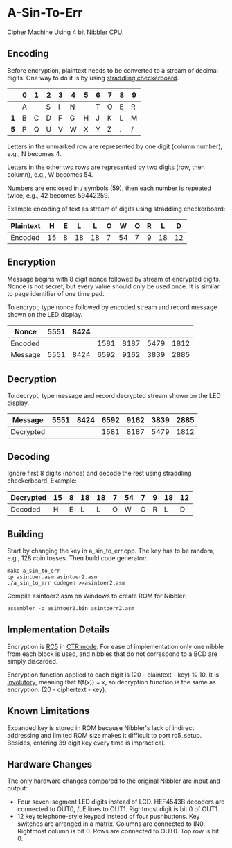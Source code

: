 # A-Sin-To-Err

Cipher Machine Using [4 bit Nibbler CPU](http://bigmessofwires.com/nibbler).

Encoding
--------

Before encryption, plaintext needs to be converted to a stream of decimal digits. One way 
to do it is by using [straddling checkerboard](https://en.wikipedia.org/wiki/VIC_cipher#Straddling_checkerboard).

|   | 0 | 1 | 2 | 3 | 4 | 5 | 6 | 7 | 8 | 9 |
|---|---|---|---|---|---|---|---|---|---|---|
|   | A |   | S | I | N |   | T | O | E | R |
| **1** | B | C | D | F | G | H | J | K | L | M |
| **5** | P | Q | U | V | W | X | Y | Z | . | / |

Letters in the unmarked row are represented by one digit (column number), e.g., N becomes 4. 

Letters in the other two rows are represented by two digits (row, then column), e.g., W becomes 54.

Numbers are enclosed in / symbols (59), then each number is repeated twice, e.g., 42 becomes 59442259.

Example encoding of text as stream of digits using straddling checkerboard:

| Plaintext | H | E | L | L | O | W | O | R | L | D |
|-----------|---|---|---|---|---|---|---|---|---|---|
| Encoded   | 15|  8| 18| 18|  7| 54|  7|  9| 18| 12|

Encryption
----------

Message begins with 8 digit nonce followed by stream of encrypted digits. Nonce is not
secret, but every value should only be used once. It is similar to page identifier of one 
time pad.

To encrypt, type nonce followed by encoded stream and record message shown on the LED 
display.

| Nonce     | 5551 | 8424 |      |      |      |      |
|-----------|------|------|------|------|------|------|
| Encoded   |      |      | 1581 | 8187 | 5479 | 1812 |
| Message   | 5551 | 8424 | 6592 | 9162 | 3839 | 2885 |

Decryption
----------

To decrypt, type message and record decrypted stream shown on the LED display.

| Message     | 5551 | 8424 | 6592 | 9162 | 3839 | 2885 |
|-------------|------|------|------|------|------|------|
| Decrypted   |      |      | 1581 | 8187 | 5479 | 1812 |

Decoding
--------

Ignore first 8 digits (nonce) and decode the rest using straddling checkerboard. Example:

| Decrypted   | 15|  8| 18| 18|  7| 54|  7|  9| 18| 12|
|-------------|---|---|---|---|---|---|---|---|---|---|
| Decoded     | H | E | L | L | O | W | O | R | L | D |

Building
--------

Start by changing the key in a_sin_to_err.cpp. The key has to be
random, e.g., 128 coin tosses. Then build code generator:

    make a_sin_to_err
    cp asintoer.asm asintoer2.asm
    ./a_sin_to_err codegen >>asintoer2.asm 

Compile asintoer2.asm on Windows to create ROM for Nibbler:

    assembler -o asintoer2.bin asintoerr2.asm

Implementation Details
----------------------

Encryption is [RC5](https://en.wikipedia.org/wiki/RC5) in [CTR mode](https://en.wikipedia.org/wiki/Block_cipher_mode_of_operation#Counter_.28CTR.29).
For ease of implementation only one nibble from each block is used, and nibbles that
do not correspond to a BCD are simply discarded.

Encryption function applied to each digit is (20 - plaintext - key) % 10. It is 
[involutory](https://en.wikipedia.org/wiki/Involution_(mathematics)), meaning that 
f(f(x)) = x, so decryption function is the same as encryption: (20 - ciphertext - key).

Known Limitations
-----------------

Expanded key is stored in ROM because Nibbler's lack of indirect addressing and limited
ROM size makes it difficult to port rc5_setup. Besides, entering 39 digit key
every time is impractical.

Hardware Changes
----------------

The only hardware changes compared to the original Nibbler are input and output:

* Four seven-segment LED digits instead of LCD. HEF4543B decoders are connected to OUT0,
/LE lines to OUT1. Rightmost digit is bit 0 of OUT1.
* 12 key telephone-style keypad instead of four pushbuttons. Key switches are arranged in
a matrix. Columns are connected to IN0. Rightmost column is bit 0. Rows are connected to 
OUT0. Top row is bit 0.
